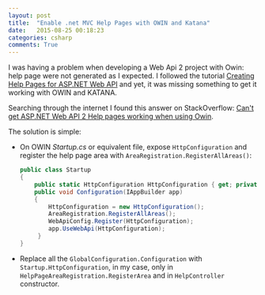 ```yaml
---
layout: post
title:  "Enable .net MVC Help Pages with OWIN and Katana"
date:   2015-08-25 00:18:23 
categories: csharp
comments: True
---
```


I was having a problem when developing a Web Api 2 project with Owin: help page were not generated as I expected. I followed the tutorial [Creating Help Pages for ASP.NET Web API](http://www.asp.net/web-api/overview/getting-started-with-aspnet-web-api/creating-api-help-pages) and yet, it was missing something to get it working with OWIN and KATANA.

Searching through the internet I found this answer on StackOverflow: [Can't get ASP.NET Web API 2 Help pages working when using Owin](http://stackoverflow.com/questions/18921215/cant-get-asp-net-web-api-2-help-pages-working-when-using-owin).

The solution is simple:

* On OWIN *Startup.cs* or equivalent file, expose `HttpConfiguration` and register the help page area with  `AreaRegistration.RegisterAllAreas()`:

   ```csharp
   public class Startup 
   { 
       public static HttpConfiguration HttpConfiguration { get; private set; } 
       public void Configuration(IAppBuilder app) 
       { 
           HttpConfiguration = new HttpConfiguration();
    	   AreaRegistration.RegisterAllAreas(); 
    	   WebApiConfig.Register(HttpConfiguration);
    	   app.UseWebApi(HttpConfiguration); 
        } 
   } 
   ```

* Replace all the `GlobalConfiguration.Configuration` with `Startup.HttpConfiguration`, in my case, only in `HelpPageAreaRegistration.RegisterArea` and in `HelpController` constructor.